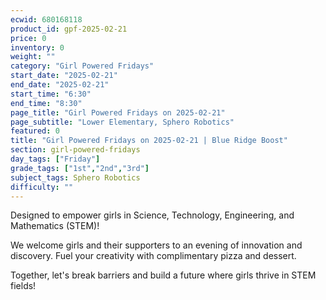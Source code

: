 ```yaml
---
ecwid: 680168118
product_id: gpf-2025-02-21
price: 0
inventory: 0
weight: ""
category: "Girl Powered Fridays"
start_date: "2025-02-21"
end_date: "2025-02-21"
start_time: "6:30"
end_time: "8:30"
page_title: "Girl Powered Fridays on 2025-02-21"
page_subtitle: "Lower Elementary, Sphero Robotics"
featured: 0
title: "Girl Powered Fridays on 2025-02-21 | Blue Ridge Boost"
section: girl-powered-fridays
day_tags: ["Friday"]
grade_tags: ["1st","2nd","3rd"]
subject_tags: Sphero Robotics
difficulty: ""
---
```

<p>Designed to empower girls in Science, Technology, Engineering, and Mathematics (STEM)!</p><p>We welcome girls and their supporters to an evening of innovation and discovery. Fuel your creativity with complimentary pizza and dessert.</p><p>Together, let's break barriers and build a future where girls thrive in STEM fields!</p>
